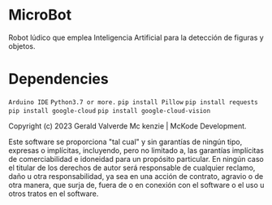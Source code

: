 # MicroBot
Robot lúdico que emplea Inteligencia Artificial para la detección de figuras y objetos.

# Dependencies
`Arduino IDE`
`Python3.7 or more.`
`pip install Pillow`
`pip install requests`
`pip install google-cloud`
`pip install google-cloud-vision`


Copyright (c) 2023 Gerald Valverde Mc kenzie | McKode Development.

Este software se proporciona "tal cual" y sin garantías de ningún tipo, expresas o implícitas, incluyendo, pero no limitado a, las garantías implícitas de comerciabilidad e idoneidad para un propósito particular. En ningún caso el titular de los derechos de autor será responsable de cualquier reclamo, daño u otra responsabilidad, ya sea en una acción de contrato, agravio o de otra manera, que surja de, fuera de o en conexión con el software o el uso u otros tratos en el software.
